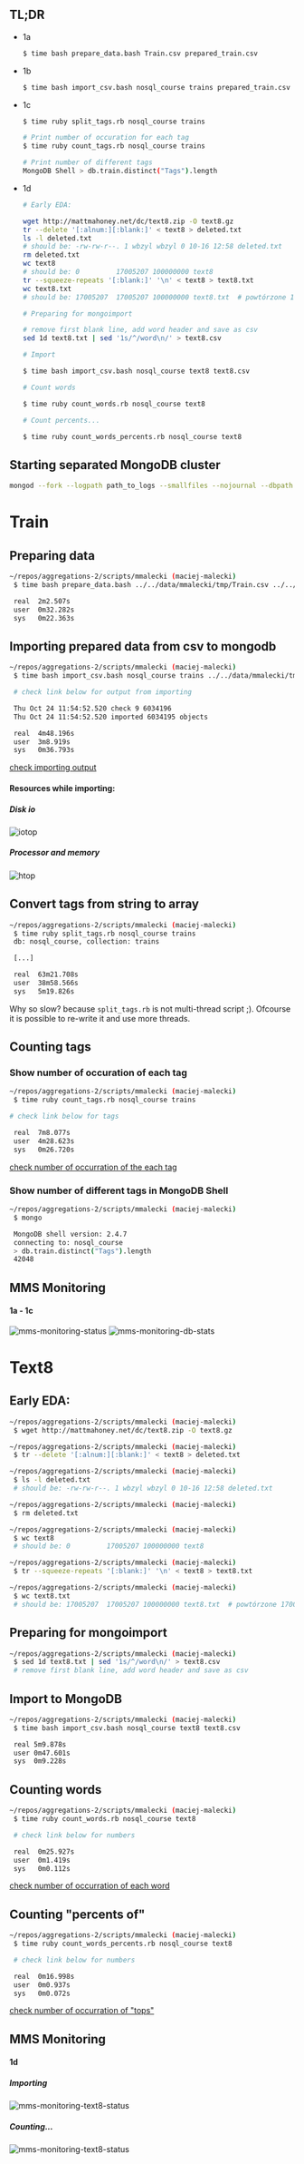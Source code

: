 ## TL;DR

* 1a

  ```bash
  $ time bash prepare_data.bash Train.csv prepared_train.csv
  ```

* 1b

  ```bash
  $ time bash import_csv.bash nosql_course trains prepared_train.csv
  ```

* 1c

  ```bash
  $ time ruby split_tags.rb nosql_course trains

  # Print number of occuration for each tag
  $ time ruby count_tags.rb nosql_course trains

  # Print number of different tags
  MongoDB Shell > db.train.distinct("Tags").length
  ```

* 1d

  ```bash
  # Early EDA:

  wget http://mattmahoney.net/dc/text8.zip -O text8.gz
  tr --delete '[:alnum:][:blank:]' < text8 > deleted.txt
  ls -l deleted.txt
  # should be: -rw-rw-r--. 1 wbzyl wbzyl 0 10-16 12:58 deleted.txt
  rm deleted.txt
  wc text8
  # should be: 0         17005207 100000000 text8
  tr --squeeze-repeats '[:blank:]' '\n' < text8 > text8.txt
  wc text8.txt
  # should be: 17005207  17005207 100000000 text8.txt  # powtórzone 17005207 -> OK
  ```

  ```bash
  # Preparing for mongoimport

  # remove first blank line, add word header and save as csv
  sed 1d text8.txt | sed '1s/^/word\n/' > text8.csv
  ```

  ```bash
  # Import

  $ time bash import_csv.bash nosql_course text8 text8.csv
  ```

  ```bash
  # Count words

  $ time ruby count_words.rb nosql_course text8
  ```

  ```bash
  # Count percents...

  $ time ruby count_words_percents.rb nosql_course text8
  ```

## Starting separated MongoDB cluster

```bash
mongod --fork --logpath path_to_logs --smallfiles --nojournal --dbpath path_to_cluster
```

# Train

## Preparing data

```bash
~/repos/aggregations-2/scripts/mmalecki (maciej-malecki)
 $ time bash prepare_data.bash ../../data/mmalecki/tmp/Train.csv ../../data/mmalecki/tmp/prepared_train.csv

 real  2m2.507s
 user  0m32.282s
 sys   0m22.363s
```

## Importing prepared data from csv to mongodb

```bash
~/repos/aggregations-2/scripts/mmalecki (maciej-malecki)
 $ time bash import_csv.bash nosql_course trains ../../data/mmalecki/tmp/prepared_train.csv 

 # check link below for output from importing

 Thu Oct 24 11:54:52.520 check 9 6034196
 Thu Oct 24 11:54:52.520 imported 6034195 objects

 real  4m48.196s
 user  3m8.919s
 sys   0m36.793s
```

[check importing output](importing_output.txt)

#### Resources while importing:

##### Disk io

![iotop](../../images/mmalecki/iotop.png)

##### Processor and memory

![htop](../../images/mmalecki/htop.png)

## Convert tags from string to array

```bash
~/repos/aggregations-2/scripts/mmalecki (maciej-malecki) 
 $ time ruby split_tags.rb nosql_course trains
 db: nosql_course, collection: trains

 [...]

 real  63m21.708s
 user  38m58.566s
 sys   5m19.826s
```

Why so slow? because `split_tags.rb` is not multi-thread script ;).
Ofcourse it is possible to re-write it and use more threads.

## Counting tags

### Show number of occuration of each tag

```bash
~/repos/aggregations-2/scripts/mmalecki (maciej-malecki) 
 $ time ruby count_tags.rb nosql_course trains

# check link below for tags

 real  7m8.077s
 user  4m28.623s
 sys   0m26.720s
```

[check number of occurration of the each tag](../../data/mmalecki/tags.csv)

### Show number of different tags in MongoDB Shell

```bash
~/repos/aggregations-2/scripts/mmalecki (maciej-malecki)
 $ mongo

 MongoDB shell version: 2.4.7
 connecting to: nosql_course
 > db.train.distinct("Tags").length
 42048
```

## MMS Monitoring

#### 1a - 1c

![mms-monitoring-status](../../images/mmalecki/mms-status.png)
![mms-monitoring-db-stats](../../images/mmalecki/mms-db-stats.png)

# Text8

## Early EDA:

```bash
~/repos/aggregations-2/scripts/mmalecki (maciej-malecki)
 $ wget http://mattmahoney.net/dc/text8.zip -O text8.gz

~/repos/aggregations-2/scripts/mmalecki (maciej-malecki)
 $ tr --delete '[:alnum:][:blank:]' < text8 > deleted.txt

~/repos/aggregations-2/scripts/mmalecki (maciej-malecki)
 $ ls -l deleted.txt
 # should be: -rw-rw-r--. 1 wbzyl wbzyl 0 10-16 12:58 deleted.txt

~/repos/aggregations-2/scripts/mmalecki (maciej-malecki)
 $ rm deleted.txt

~/repos/aggregations-2/scripts/mmalecki (maciej-malecki)
 $ wc text8
 # should be: 0         17005207 100000000 text8

~/repos/aggregations-2/scripts/mmalecki (maciej-malecki)
 $ tr --squeeze-repeats '[:blank:]' '\n' < text8 > text8.txt

~/repos/aggregations-2/scripts/mmalecki (maciej-malecki)
 $ wc text8.txt
 # should be: 17005207  17005207 100000000 text8.txt  # powtórzone 17005207 -> OK
```

## Preparing for mongoimport

```bash
~/repos/aggregations-2/scripts/mmalecki (maciej-malecki)
 $ sed 1d text8.txt | sed '1s/^/word\n/' > text8.csv
 # remove first blank line, add word header and save as csv
```

## Import to MongoDB

```bash
~/repos/aggregations-2/scripts/mmalecki (maciej-malecki)
 $ time bash import_csv.bash nosql_course text8 text8.csv

 real 5m9.878s
 user 0m47.601s
 sys  0m9.228s
```

## Counting words

```bash
~/repos/aggregations-2/scripts/mmalecki (maciej-malecki)
 $ time ruby count_words.rb nosql_course text8

 # check link below for numbers

 real  0m25.927s
 user  0m1.419s
 sys   0m0.112s
```

[check number of occurration of each word](../../data/mmalecki/text8.csv)

## Counting "percents of"

```bash
~/repos/aggregations-2/scripts/mmalecki (maciej-malecki)
 $ time ruby count_words_percents.rb nosql_course text8

 # check link below for numbers

 real  0m16.998s
 user  0m0.937s
 sys   0m0.072s
```

[check number of occurration of "tops"](../../data/mmalecki/text8_percents.csv)

## MMS Monitoring

#### 1d

##### Importing

![mms-monitoring-text8-status](../../images/mmalecki/mms-status-text8.png)

##### Counting...

![mms-monitoring-text8-status](../../images/mmalecki/mms-status-text8-counting.png)
